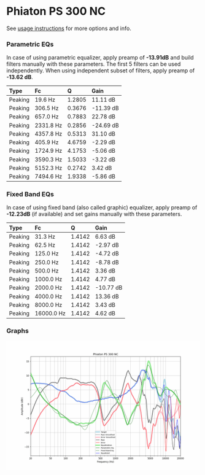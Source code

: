 # Phiaton PS 300 NC
See [usage instructions](https://github.com/jaakkopasanen/AutoEq#usage) for more options and info.

### Parametric EQs
In case of using parametric equalizer, apply preamp of **-13.91dB** and build filters manually
with these parameters. The first 5 filters can be used independently.
When using independent subset of filters, apply preamp of **-13.62 dB**.

| Type    | Fc        |      Q | Gain      |
|:--------|:----------|:-------|:----------|
| Peaking | 19.6 Hz   | 1.2805 | 11.11 dB  |
| Peaking | 306.5 Hz  | 0.3676 | -11.39 dB |
| Peaking | 657.0 Hz  | 0.7883 | 22.78 dB  |
| Peaking | 2331.8 Hz | 0.2856 | -24.69 dB |
| Peaking | 4357.8 Hz | 0.5313 | 31.10 dB  |
| Peaking | 405.9 Hz  | 4.6759 | -2.29 dB  |
| Peaking | 1724.9 Hz | 4.1753 | -5.06 dB  |
| Peaking | 3590.3 Hz | 1.5033 | -3.22 dB  |
| Peaking | 5152.3 Hz | 0.2742 | 3.42 dB   |
| Peaking | 7494.6 Hz | 1.9338 | -5.86 dB  |

### Fixed Band EQs
In case of using fixed band (also called graphic) equalizer, apply preamp of **-12.23dB**
(if available) and set gains manually with these parameters.

| Type    | Fc         |      Q | Gain      |
|:--------|:-----------|:-------|:----------|
| Peaking | 31.3 Hz    | 1.4142 | 6.63 dB   |
| Peaking | 62.5 Hz    | 1.4142 | -2.97 dB  |
| Peaking | 125.0 Hz   | 1.4142 | -4.72 dB  |
| Peaking | 250.0 Hz   | 1.4142 | -8.78 dB  |
| Peaking | 500.0 Hz   | 1.4142 | 3.36 dB   |
| Peaking | 1000.0 Hz  | 1.4142 | 4.77 dB   |
| Peaking | 2000.0 Hz  | 1.4142 | -10.77 dB |
| Peaking | 4000.0 Hz  | 1.4142 | 13.36 dB  |
| Peaking | 8000.0 Hz  | 1.4142 | 3.43 dB   |
| Peaking | 16000.0 Hz | 1.4142 | 4.62 dB   |

### Graphs
![](./Phiaton%20PS%20300%20NC.png)